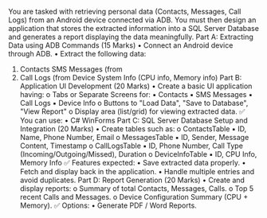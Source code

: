 You are tasked with retrieving personal data (Contacts, Messages, Call Logs) from an
Android device connected via ADB. You must then design an application that stores the
extracted information into a SQL Server Database and generates a report displaying the
data meaningfully.
Part A: Extracting Data using ADB Commands (15 Marks)
• Connect an Android device through ADB.
• Extract the following data:
1. Contacts SMS Messages (from
2. Call Logs (from Device System Info (CPU info, Memory info)
Part B: Application UI Development (20 Marks)
• Create a basic UI application having:
o Tabs or Separate Screens for:
▪ Contacts
▪ SMS Messages
▪ Call Logs
▪ Device Info
o Buttons to "Load Data", "Save to Database", "View Report"
o Display area (list/grid) for viewing extracted data.
✅ You can use:
• C# WinForms
Part C: SQL Server Database Setup and Integration (20 Marks)
• Create tables such as:
o ContactsTable
▪ ID, Name, Phone Number, Email
o MessagesTable
▪ ID, Sender, Message Content, Timestamp
o CallLogsTable
▪ ID, Phone Number, Call Type (Incoming/Outgoing/Missed), Duration
o DeviceInfoTable
▪ ID, CPU Info, Memory Info
✅ Features expected:
• Save extracted data properly.
• Fetch and display back in the application.
• Handle multiple entries and avoid duplicates.
Part D: Report Generation (20 Marks)
• Create and display reports:
o Summary of total Contacts, Messages, Calls.
o Top 5 recent Calls and Messages.
o Device Configuration Summary (CPU + Memory).
✅ Options:
• Generate PDF / Word Reports.
